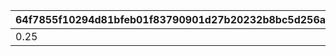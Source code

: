 |64f7855f10294d81bfeb01f83790901d27b20232b8bc5d256a01f6b8dd1d9f9e|e5bc2b23e619e21856f1350d947b351162c9551584590de6e5570f72696b468a|a7c7901a699868161e8e5ce0cc12baf48facb275906cca14a902dd51df6b6e26|e8f23156bc89d2d51d0d051033caff1596e250cea7783438845cdf244b002e0a|009985e33234cb7ea72c7df8607ee59c41d9c4d09e91f8b38a84be065d7ef6bd|8fab73d4f7c28cc81063d68c755a9da195f1a6c938ab5bce5398e29571a37788|2fdd8ed75b5b5976b9d44cfafab8ec3b6c0d3444d9f8dc2bbcd908e08363bf1a|4fb324f0967a0bf20b9e9b75b7f10af804334bbc1729ace9732948e4798d7c1a|1133c8612f0e66c0ce6d808f1cd25db44c065f24beef94bdc6a882962f783823|1508463302b6ac2837cf876900a8f87afcf47affce56c814b674412836054af0|0d526cceb6974fc4e216809c5bb7e82ac3ef55f9494b67fed23ab088a4cc3789|e76b16303b68abaa0033235e22f555adb94583bde3837e19b865cdf467817ee2|37517ecbef835b21d59bbf36a30f2fc3de4545573f95fdeb6aa973421f6012f0|
| --- | --- | --- | --- | --- | --- | --- | --- | --- | --- | --- | --- | --- |
|0.25|10|5|30000|30000|9999999|2|99|3|20|1|99|4|